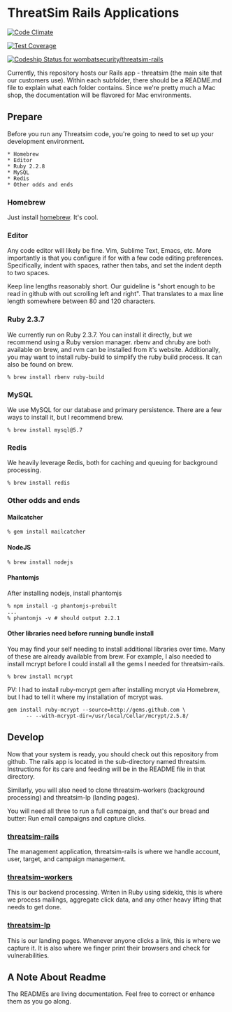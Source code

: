 ThreatSim Rails Applications
=============
[![Code Climate](https://codeclimate.com/repos/5639332b1787d70f5b00060e/badges/396d79ff568a33501a97/gpa.svg)](https://codeclimate.com/repos/5639332b1787d70f5b00060e/feed)

[![Test Coverage](https://codeclimate.com/repos/5639332b1787d70f5b00060e/badges/396d79ff568a33501a97/coverage.svg)](https://codeclimate.com/repos/5639332b1787d70f5b00060e/coverage)

[![Codeship Status for wombatsecurity/threatsim-rails](https://codeship.com/projects/3dc40200-649f-0133-4717-4a7e5d8c8004/status?branch=master)](https://codeship.com/projects/113208)

Currently, this repository hosts our Rails app - threatsim (the main site that
our customers use).  Within each subfolder, there should be a README.md file to
explain what each folder contains. Since we're pretty much a Mac shop, the
documentation will be flavored for Mac environments.

Prepare
-------

Before you run any Threatsim code, you're going to need to set up your
development environment.

    * Homebrew
    * Editor
    * Ruby 2.2.8
    * MySQL
    * Redis
    * Other odds and ends

### Homebrew

Just install [homebrew](http://brew.sh). It's cool.

### Editor

Any code editor will likely be fine. Vim, Sublime Text, Emacs, etc. More
importantly is that you configure if for with a few code editing preferences.
Specifically, indent with spaces, rather then tabs, and set the indent depth to
two spaces.

Keep line lengths reasonably short. Our guideline is "short enough to be read
in github with out scrolling left and right". That translates to a max line
length somewhere between 80 and 120 characters.

### Ruby 2.3.7

We currently run on Ruby 2.3.7. You can install it directly, but we recommend
using a Ruby version manager. rbenv and chruby are both available on brew, and
rvm can be installed from it's website. Additionally, you may want to install
ruby-build to simplify the ruby build process. It can also be found on brew.

    % brew install rbenv ruby-build

### MySQL

We use MySQL for our database and primary persistence. There are a few ways to
install it, but I recommend brew.

    % brew install mysql@5.7

### Redis

We heavily leverage Redis, both for caching and queuing for background processing.

    % brew install redis

### Other odds and ends

#### Mailcatcher

    % gem install mailcatcher

#### NodeJS

    % brew install nodejs

#### Phantomjs
After installing nodejs, install phantomjs

    % npm install -g phantomjs-prebuilt
    ...
    % phantomjs -v # should output 2.2.1


#### Other libraries need before running bundle install

You may find your self needing to install additional libraries over time. Many
of these are already available from brew. For example, I also needed to install
mcrypt before I could install all the gems I needed for threatsim-rails.

    % brew install mcrypt

PV: I had to install ruby-mcrypt gem after installing mcrypt via Homebrew, but I had
to tell it where my installation of mcrypt was.

```
gem install ruby-mcrypt --source=http://gems.github.com \
      -- --with-mcrypt-dir=/usr/local/Cellar/mcrypt/2.5.8/
```

Develop
-------

Now that your system is ready, you should check out this repository from
github. The rails app is located in the sub-directory named threatsim.
Instructions for its care and feeding will be in the README file in that
directory.

Similarly, you will also need to clone threatsim-workers (background
processing) and threatsim-lp (landing pages).

You will need all three to run a full campaign, and that's our bread and
butter: Run email campaigns and capture clicks.

### [threatsim-rails](https://github.com/threatsim/threatsim-rails)

The management application, threatsim-rails is where we handle account,
user, target, and campaign management.

### [threatsim-workers](https://github.com/threatsim/threatsim-workers)

This is our backend processing. Writen in Ruby using sidekiq, this is where we
process mailings, aggregate click data, and any other heavy lifting that needs
to get done.

### [threatsim-lp](https://github.com/threatsim/threatsim-lp)

This is our landing pages. Whenever anyone clicks a link, this is where we
capture it. It is also where we finger print their browsers and check for
vulnerabilities.

A Note About Readme
-------------------

The READMEs are living documentation. Feel free to correct or enhance them as
you go along.
